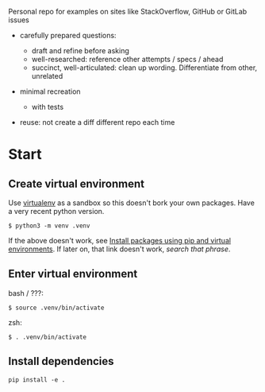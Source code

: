 Personal repo for examples on sites like StackOverflow, GitHub or GitLab issues

- carefully prepared questions:

  - draft and refine before asking
  - well-researched: reference other attempts / specs / ahead
  - succinct, well-articulated: clean up wording. Differentiate from other, unrelated

- minimal recreation
  - with tests
- reuse: not create a diff different repo each time

# Start

## Create virtual environment

Use [virtualenv] as a sandbox so this doesn't bork your own packages. Have a very recent python
version.

```console
$ python3 -m venv .venv
```

If the above doesn't work, see [Install packages using pip and virtual environments]. If later on,
that link doesn't work, _search that phrase_.

[virtualenv]: https://packaging.python.org/en/latest/key_projects/#virtualenv
[install packages using pip and virtual environments]:
  https://packaging.python.org/en/latest/guides/installing-using-pip-and-virtual-environments/

## Enter virtual environment

bash / ???:

```console
$ source .venv/bin/activate
```

zsh:

```console
$ . .venv/bin/activate
```

## Install dependencies

```console
pip install -e .
```
